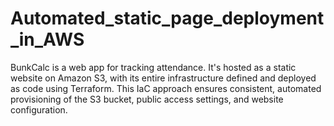 # Automated_static_page_deployment_in_AWS
BunkCalc is a web app for tracking attendance. It's hosted as a static website on Amazon S3, with its entire infrastructure defined and deployed as code using Terraform. This IaC approach ensures consistent, automated provisioning of the S3 bucket, public access settings, and website configuration.
